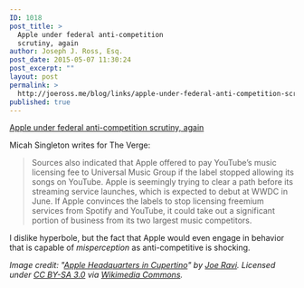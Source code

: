 ```yaml
---
ID: 1018
post_title: >
  Apple under federal anti-competition
  scrutiny, again
author: Joseph J. Ross, Esq.
post_date: 2015-05-07 11:30:24
post_excerpt: ""
layout: post
permalink: >
  http://joeross.me/blog/links/apple-under-federal-anti-competition-scrutiny-again/
published: true
---
```

[Apple under federal anti-competition scrutiny, again](http://www.theverge.com/2015/5/4/8540935/apple-labels-spotify-streaming)

Micah Singleton writes for The Verge:

> Sources also indicated that Apple offered to pay YouTube’s music licensing fee to Universal Music Group if the label stopped allowing its songs on YouTube. Apple is seemingly trying to clear a path before its streaming service launches, which is expected to debut at WWDC in June. If Apple convinces the labels to stop licensing freemium services from Spotify and YouTube, it could take out a significant portion of business from its two largest music competitors.

I dislike hyperbole, but the fact that Apple would even engage in behavior that is capable of *misperception* as anti-competitive is shocking.

*Image credit: "<a href="http://commons.wikimedia.org/wiki/File:Apple_Headquarters_in_Cupertino.jpg#/media/File:Apple_Headquarters_in_Cupertino.jpg">Apple Headquarters in Cupertino</a>" by <a href="//commons.wikimedia.org/wiki/User:Jovianeye" title="User:Jovianeye">Joe Ravi</a>. Licensed under <a href="http://creativecommons.org/licenses/by-sa/3.0" title="Creative Commons Attribution-Share Alike 3.0">CC BY-SA 3.0</a> via <a href="//commons.wikimedia.org/wiki/">Wikimedia Commons</a>.*